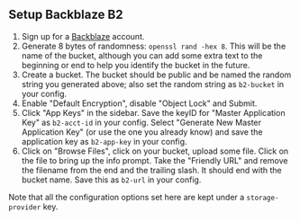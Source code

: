 Setup Backblaze B2
------------------

1. Sign up for a [Backblaze](https://www.backblaze.com/) account.
2. Generate 8 bytes of randomness: `openssl rand -hex 8`. This will be the name
   of the bucket, although you can add some extra text to the beginning or end
   to help you identify the bucket in the future.
3. Create a bucket. The bucket should be public and be named the random
   string you generated above; also set the random string as `b2-bucket` in
   your config.
4. Enable "Default Encryption", disable "Object Lock" and Submit.
5. Click "App Keys" in the sidebar. Save the keyID for "Master Application Key"
   as `b2-acct-id` in your config. Select "Generate New Master Application Key"
   (or use the one you already know) and save the application key as
   `b2-app-key` in your config.
6. Click on "Browse Files", click on your bucket, upload some file. Click on
   the file to bring up the info prompt. Take the "Friendly URL" and remove
   the filename from the end and the trailing slash. It should end with the
   bucket name. Save this as `b2-url` in your config.

Note that all the configuration options set here are kept under a
`storage-provider` key.

